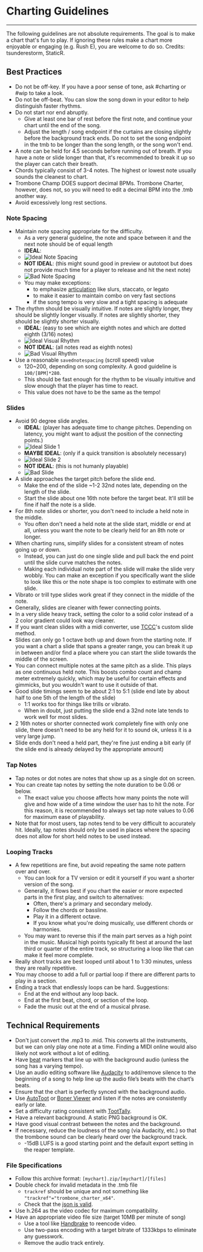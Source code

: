 # Charting Guidelines
---
The following guidelines are not absolute requirements. The goal is to make a chart that's fun to play. If ignoring these rules make a chart more enjoyable or engaging (e.g. Rush E), you are welcome to do so. Credits: tsunderestorm, StaticR.

## Best Practices
- Do not be off-key. If you have a poor sense of tone, ask #charting or #wip to take a look.
- Do not be off-beat. You can slow the song down in your editor to help distinguish faster rhythms.
- Do not start nor end abruptly.
  - Give at least one bar of rest before the first note, and continue your chart until the end of the song.
  - Adjust the length / song endpoint if the curtains are closing slightly before the background track ends. Do not to set the song endpoint in the tmb to be longer than the song length, or the song won't end.
- A note can be held for 4.5 seconds before running out of breath. If you have a note or slide longer than that, it's recommended to break it up so the player can catch their breath.
- Chords typically consist of 3-4 notes. The highest or lowest note usually sounds the cleanest to chart.
- Trombone Champ DOES support decimal BPMs. Trombone Charter, however, does not, so you will need to edit a decimal BPM into the .tmb another way.
- Avoid excessively long rest sections.

### Note Spacing
- Maintain note spacing appropriate for the difficulty.
  - As a very general guideline, the note and space between it and the next note should be of equal length
  - **IDEAL**:
  - ![Ideal Note Spacing](../docs/files/charting/ideal-note-spacing.png)
  - **NOT IDEAL**: (this might sound good in preview or autotoot but does not provide much time for a player to release and hit the next note)
  - ![Bad Note Spacing](../docs/files/charting/bad-note-spacing.png)
  - You may make exceptions:
    - to emphasize [articulation](https://people.carleton.edu/~jellinge/m101s12/Pages/04/04Articulation.html) like slurs, staccato, or legato
    - to make it easier to maintain combo on very fast sections
    - if the song tempo is very slow and a tight spacing is adequate
- The rhythm should be visually intuitive. If notes are slightly longer, they should be slightly longer visually. If notes are slightly shorter, they should be slightly shorter visually.
  - **IDEAL**: (easy to see which are eighth notes and which are dotted eighth (3/16) notes)
  - ![Ideal Visual Rhythm](../docs/files/charting/ideal-visual-rhythm.png)
  - **NOT IDEAL**: (all notes read as eighth notes)
  - ![Bad Visual Rhythm](../docs/files/charting/bad-visual-rhythm.png)
- Use a reasonable `savednotespacing` (scroll speed) value
  - 120~200, depending on song complexity. A good guideline is `100/[BPM]*280`.
  - This should be fast enough for the rhythm to be visually intuitive and slow enough that the player has time to react.
  - This value does not have to be the same as the tempo!

### Slides
- Avoid 90 degree slide angles.
  - **IDEAL**: (player has adequate time to change pitches. Depending on latency, you might want to adjust the position of the connecting points.)
  - ![Ideal Slide 1](../docs/files/charting/ideal-slide1.png)
  - **MAYBE IDEAL**: (only if a quick transition is absolutely necessary)
  - ![Ideal Slide 2](../docs/files/charting/ideal-slide2.png)
  - **NOT IDEAL**: (this is not humanly playable)
  - ![Bad Slide](../docs/files/charting/bad-slide.png)
- A slide approaches the target pitch before the slide end.
  - Make the end of the slide ~1-2 32nd notes late, depending on the length of the slide.
  - Start the slide about one 16th note before the target beat. It'll still be fine if half the note is a slide.
- For 8th note slides or shorter, you don't need to include a held note in the middle.
  - You often don't need a held note at the slide start, middle or end at all, unless you want the note to be clearly held for an 8th note or longer.
- When charting runs, simplify slides for a consistent stream of notes going up or down.
  - Instead, you can just do one single slide and pull back the end point until the slide curve matches the notes.
  - Making each individual note part of the slide will make the slide very wobbly. You can make an exception if you specifically want the slide to look like this or the note shape is too complex to estimate with one slide.
- Vibrato or trill type slides work great if they connect in the middle of the note.
- Generally, slides are cleaner with fewer connecting points.
- In a very slide heavy track, setting the color to a solid color instead of a 2 color gradient could look way cleaner.
- If you want clean slides with a midi converter, use [TCCC](https://rshieldsprojects.github.io/projects/tccc/)'s custom slide method.
- Slides can only go 1 octave both up and down from the starting note. If you want a chart a slide that spans a greater range, you can break it up in between and/or find a place where you can start the slide towards the middle of the screen.
- You can connect multiple notes at the same pitch as a slide. This plays as one continuous held note. This boosts combo count and champ meter extremely quickly, which may be useful for certain effects and gimmicks, but you wouldn't want to use it outside of that.
- Good slide timings seem to be about 2:1 to 5:1  (slide end late by about half to one 5th of the length of the slide)
  - 1:1 works too for things like trills or vibrato.
  - When in doubt, just putting the slide end a 32nd note late tends to work well for most slides.
- 2 16th notes or shorter connected work completely fine with only one slide, there doesn't need to be any held for it to sound ok, unless it is a very large jump.
- Slide ends don't need a held part, they're fine just ending a bit early (if the slide end is already delayed by the appropriate amount)

### Tap Notes
- Tap notes or dot notes are notes that show up as a single dot on screen.
- You can create tap notes by setting the note duration to be 0.06 or below.
  - The exact value you choose affects how many points the note will give and how wide of a time window the user has to hit the note. For this reason, it is recommended to always set tap note values to 0.06 for maximum ease of playability.
- Note that for most users, tap notes tend to be very difficult to accurately hit. Ideally, tap notes should only be used in places where the spacing does not allow for short held notes to be used instead.

### Looping Tracks
- A few repetitions are fine, but avoid repeating the same note pattern over and over.
  - You can look for a TV version or edit it yourself if you want a shorter version of the song.
  - Generally, it flows best if you chart the easier or more expected parts in the first play, and switch to alternatives:
    - Often, there's a primary and secondary melody.
    - Follow the chords or bassline.
    - Play it in a different octave.
    - If you know what you're doing musically, use different chords or harmonies.
  - You may want to reverse this if the main part serves as a high point in the music. Musical high points typically fit best at around the last third or quarter of the entire track, so structuring a loop like that can make it feel more complete.
- Really short tracks are best looped until about 1 to 1:30 minutes, unless they are really repetitive.
- You may choose to add a full or partial loop if there are different parts to play in a section.
- Ending a track that endlessly loops can be hard. Suggestions:
  - End at the end without any loop back.
  - End at the first beat, chord, or section of the loop.
  - Fade the music out at the end of a musical phrase.

## Technical Requirements
- Don't just convert the .mp3 to .mid. This converts all the instruments, but we can only play one note at a time. Finding a MIDI online would also likely not work without a lot of editing.
- Have [beat](https://en.wikipedia.org/wiki/Beat_(music)#On-beat_and_off-beat) markers that line up with the background audio (unless the song has a varying tempo).
- Use an audio editing software like [Audacity](https://www.audacityteam.org/) to add/remove silence to the beginning of a song to help line up the audio file’s beats with the chart’s beats.
- Ensure that the chart is perfectly synced with the background audio.
- Use [AutoToot](https://github.com/TomDotBat/AutoToot) or [Boner Viewer](https://paturages.github.io/boner-viewer/) and listen if the notes are consistently early or late.
- Set a difficulty rating consistent with [TootTally](https://toottally.com/upload/).
- Have a relevant background. A static PNG background is OK.
- Have good visual contrast between the notes and the background.
- If necessary, reduce the loudness of the song (via Audacity, etc.) so that the trombone sound can be clearly heard over the background track.
  - -15dB LUFS is a good starting point and the default export setting in the reaper template.

### File Specifications
- Follow this archive format: `[mychart].zip/[mychart]/[files]`
- Double check for invalid metadata in the .tmb file
  - `trackref` should be unique and not something like `"trackref"="trombone_charter_x64"`.
  - Check that the [json is valid](https://jsonformatter.curiousconcept.com/#).
- Use h.264 as the video codec for maximum compatibility.
- Have an appropriate video file size (target 10MB per minute of song)
  - Use a tool like [Handbrake](https://handbrake.fr/) to reencode video.
  - Use two-pass encoding with a target bitrate of 1333kbps to eliminate any guesswork.
  - Remove the audio track entirely.
